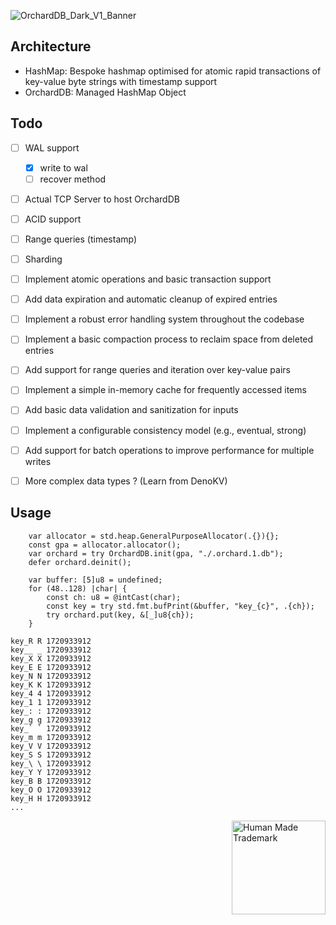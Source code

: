 ![OrchardDB_Dark_V1_Banner](https://github.com/user-attachments/assets/e8132d95-b148-4048-a662-0037e2fea008)

## Architecture

- HashMap: Bespoke hashmap optimised for atomic rapid transactions of key-value byte strings with timestamp support
- OrchardDB: Managed HashMap Object

## Todo

- [ ] WAL support
  - [X] write to wal
  - [ ] recover method
- [ ] Actual TCP Server to host OrchardDB
- [ ] ACID support
- [ ] Range queries (timestamp)
- [ ] Sharding
- [ ] Implement atomic operations and basic transaction support
- [ ] Add data expiration and automatic cleanup of expired entries
- [ ] Implement a robust error handling system throughout the codebase
- [ ] Implement a basic compaction process to reclaim space from deleted entries
- [ ] Add support for range queries and iteration over key-value pairs
- [ ] Implement a simple in-memory cache for frequently accessed items
- [ ] Add basic data validation and sanitization for inputs
- [ ] Implement a configurable consistency model (e.g., eventual, strong)
- [ ] Add support for batch operations to improve performance for multiple writes
- [ ] More complex data types ? (Learn from DenoKV)


## Usage

```
    var allocator = std.heap.GeneralPurposeAllocator(.{}){};
    const gpa = allocator.allocator();
    var orchard = try OrchardDB.init(gpa, "./.orchard.1.db");
    defer orchard.deinit();

    var buffer: [5]u8 = undefined;
    for (48..128) |char| {
        const ch: u8 = @intCast(char);
        const key = try std.fmt.bufPrint(&buffer, "key_{c}", .{ch});
        try orchard.put(key, &[_]u8{ch});
    }

```

```
key_R R 1720933912
key__ _ 1720933912
key_X X 1720933912
key_E E 1720933912
key_N N 1720933912
key_K K 1720933912
key_4 4 1720933912
key_1 1 1720933912
key_: : 1720933912
key_g g 1720933912
key_` ` 1720933912
key_m m 1720933912
key_V V 1720933912
key_S S 1720933912
key_\ \ 1720933912
key_Y Y 1720933912
key_B B 1720933912
key_O O 1720933912
key_H H 1720933912
...

```


<img style="width:150px; float:right;" src="https://humanmademark.com/black-logo.png" alt="Human Made Trademark"></img>
